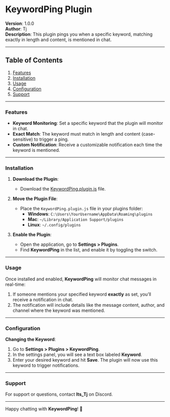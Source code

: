 # KeywordPing Plugin

**Version**: 1.0.0  
**Author**: Tj  
**Description**: This plugin pings you when a specific keyword, matching exactly in length and content, is mentioned in chat.  

---

## Table of Contents
1. [Features](#features)
2. [Installation](#installation)
3. [Usage](#usage)
4. [Configuration](#configuration)
5. [Support](#support)

---

### Features

- **Keyword Monitoring**: Set a specific keyword that the plugin will monitor in chat.
- **Exact Match**: The keyword must match in length and content (case-sensitive) to trigger a ping.
- **Custom Notification**: Receive a customizable notification each time the keyword is mentioned.

---

### Installation

1. **Download the Plugin**:
   - Download the [KeywordPing.plugin.js](./KeywordPing.plugin.js) file.
   
2. **Move the Plugin File**:
   - Place the `KeywordPing.plugin.js` file in your plugins folder:
     - **Windows**: `C:\Users\YourUsername\AppData\Roaming\plugins`
     - **Mac**: `~/Library/Application Support/plugins`
     - **Linux**: `~/.config/plugins`
   
3. **Enable the Plugin**:
   - Open the application, go to **Settings > Plugins**.
   - Find **KeywordPing** in the list, and enable it by toggling the switch.

---

### Usage

Once installed and enabled, **KeywordPing** will monitor chat messages in real-time:

1. If someone mentions your specified keyword **exactly** as set, you’ll receive a notification in chat.
2. The notification will include details like the message content, author, and channel where the keyword was mentioned.

---

### Configuration

**Changing the Keyword**:
1. Go to **Settings > Plugins > KeywordPing**.
2. In the settings panel, you will see a text box labeled **Keyword**.
3. Enter your desired keyword and hit **Save**. The plugin will now use this keyword to trigger notifications.

---

### Support

For support or questions, contact **lts_Tj** on Discord.

---

Happy chatting with **KeywordPing**! 🎉
